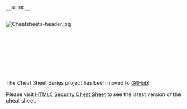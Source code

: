 `__NOTOC__`

<div style="width:100%;height:160px;border:0,margin:0;overflow: hidden;">

![Cheatsheets-header.jpg](Cheatsheets-header.jpg
"Cheatsheets-header.jpg")

</div>

The Cheat Sheet Series project has been moved to
[GitHub](https://github.com/OWASP/CheatSheetSeries)\!

Please visit [HTML5 Security Cheat
Sheet](https://github.com/OWASP/CheatSheetSeries/blob/master/cheatsheets/HTML5_Security_Cheat_Sheet.md)
to see the latest version of the cheat sheet.